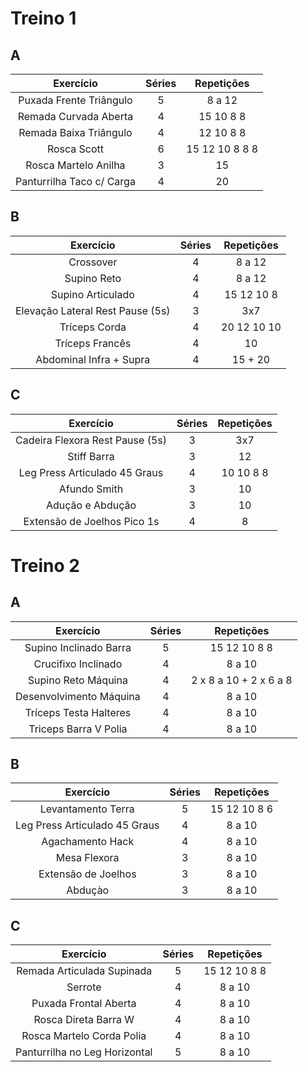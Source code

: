 # Treino 1

## A


|         Exercício         | Séries |   Repetições   |
|:-------------------------:|:------:|:--------------:|
|  Puxada Frente Triângulo  |   5    |     8 a 12     |
|   Remada Curvada Aberta   |   4    |   15 10 8 8    |
|  Remada Baixa Triângulo   |   4    |   12 10 8 8    |
|        Rosca Scott        |   6    | 15 12 10 8 8 8 |
|   Rosca Martelo Anilha    |   3    |       15       |
| Panturrilha Taco c/ Carga |   4    |       20       |

## B

|            Exercício             | Séries | Repetições  |
|:--------------------------------:|:------:|:-----------:|
|            Crossover             |   4    |   8 a 12    |
|           Supino Reto            |   4    |   8 a 12    |
|        Supino Articulado         |   4    | 15 12 10 8  |
| Elevação Lateral Rest Pause (5s) |   3    |     3x7     |
|          Tríceps Corda           |   4    | 20 12 10 10 |
|         Tríceps Francês          |   4    |     10      |
|     Abdominal Infra + Supra      |   4    |   15 + 20   |

## C

|            Exercício            | Séries | Repetições |
|:-------------------------------:|:------:|:----------:|
| Cadeira Flexora Rest Pause (5s) |   3    |    3x7     |
|           Stiff Barra           |   3    |     12     |
|  Leg Press Articulado 45 Graus  |   4    | 10 10 8 8  |
|          Afundo Smith           |   3    |     10     |
|        Adução e Abdução         |   3    |     10     |
|   Extensão de Joelhos Pico 1s   |   4    |     8      |

# Treino 2

## A

|        Exercício        | Séries |       Repetições       |
|:-----------------------:|:------:|:----------------------:|
| Supino Inclinado Barra  |   5    |      15 12 10 8 8      |
|   Crucifixo Inclinado   |   4    |         8 a 10         |
|   Supino Reto Máquina   |   4    | 2 x 8 a 10 + 2 x 6 a 8 |
| Desenvolvimento Máquina |   4    |         8 a 10         |
| Tríceps Testa Halteres  |   4    |         8 a 10         |
|  Triceps Barra V Polia  |   4    |         8 a 10         |

## B

|           Exercício           | Séries |  Repetições  |
|:-----------------------------:|:------:|:------------:|
|      Levantamento Terra       |   5    | 15 12 10 8 6 |
| Leg Press Articulado 45 Graus |   4    |    8 a 10    |
|       Agachamento Hack        |   4    |    8 a 10    |
|         Mesa Flexora          |   3    |    8 a 10    |
|      Extensão de Joelhos      |   3    |    8 a 10    |
|            Abduçào            |   3    |    8 a 10    |


## C

|           Exercício           | Séries |  Repetições  |
|:-----------------------------:|:------:|:------------:|
|  Remada Articulada Supinada   |   5    | 15 12 10 8 8 |
|            Serrote            |   4    |    8 a 10    |
|     Puxada Frontal Aberta     |   4    |    8 a 10    |
|     Rosca Direta Barra W      |   4    |    8 a 10    |
|   Rosca Martelo Corda Polia   |   4    |    8 a 10    |
| Panturrilha no Leg Horizontal |   5    |    8 a 10    |
